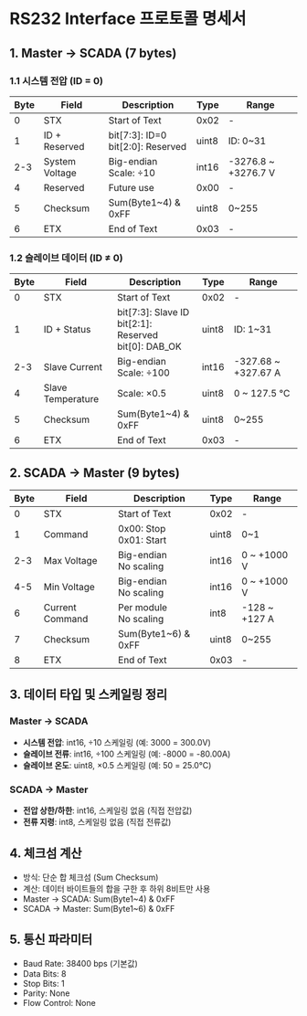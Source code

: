 # RS232 Interface 프로토콜 명세서

## 1. Master → SCADA (7 bytes)

### 1.1 시스템 전압 (ID = 0)
| Byte | Field | Description | Type | Range |
|------|-------|-------------|------|---------|
| 0 | STX | Start of Text | 0x02 | - |
| 1 | ID + Reserved | bit[7:3]: ID=0<br>bit[2:0]: Reserved | uint8 | ID: 0~31 |
| 2-3 | System Voltage | Big-endian<br>Scale: ÷10 | int16 | -3276.8 ~ +3276.7 V |
| 4 | Reserved | Future use | 0x00 | - |
| 5 | Checksum | Sum(Byte1~4) & 0xFF | uint8 | 0~255 |
| 6 | ETX | End of Text | 0x03 | - |

### 1.2 슬레이브 데이터 (ID ≠ 0)
| Byte | Field | Description | Type | Range |
|------|-------|-------------|------|---------|
| 0 | STX | Start of Text | 0x02 | - |
| 1 | ID + Status | bit[7:3]: Slave ID<br>bit[2:1]: Reserved<br>bit[0]: DAB_OK | uint8 | ID: 1~31 |
| 2-3 | Slave Current | Big-endian<br>Scale: ÷100 | int16 | -327.68 ~ +327.67 A |
| 4 | Slave Temperature | Scale: ×0.5 | uint8 | 0 ~ 127.5 °C |
| 5 | Checksum | Sum(Byte1~4) & 0xFF | uint8 | 0~255 |
| 6 | ETX | End of Text | 0x03 | - |

## 2. SCADA → Master (9 bytes)

| Byte | Field | Description | Type | Range |
|------|-------|-------------|------|---------|
| 0 | STX | Start of Text | 0x02 | - |
| 1 | Command | 0x00: Stop<br>0x01: Start | uint8 | 0~1 |
| 2-3 | Max Voltage | Big-endian<br>No scaling | int16 | 0 ~ +1000 V |
| 4-5 | Min Voltage | Big-endian<br>No scaling | int16 | 0 ~ +1000 V |
| 6 | Current Command | Per module<br>No scaling | int8 | -128 ~ +127 A |
| 7 | Checksum | Sum(Byte1~6) & 0xFF | uint8 | 0~255 |
| 8 | ETX | End of Text | 0x03 | - |

## 3. 데이터 타입 및 스케일링 정리

### Master → SCADA
- **시스템 전압**: int16, ÷10 스케일링 (예: 3000 = 300.0V)
- **슬레이브 전류**: int16, ÷100 스케일링 (예: -8000 = -80.00A)
- **슬레이브 온도**: uint8, ×0.5 스케일링 (예: 50 = 25.0°C)

### SCADA → Master
- **전압 상한/하한**: int16, 스케일링 없음 (직접 전압값)
- **전류 지령**: int8, 스케일링 없음 (직접 전류값)

## 4. 체크섬 계산
- 방식: 단순 합 체크섬 (Sum Checksum)
- 계산: 데이터 바이트들의 합을 구한 후 하위 8비트만 사용
- Master → SCADA: Sum(Byte1~4) & 0xFF
- SCADA → Master: Sum(Byte1~6) & 0xFF

## 5. 통신 파라미터
- Baud Rate: 38400 bps (기본값)
- Data Bits: 8
- Stop Bits: 1
- Parity: None
- Flow Control: None

